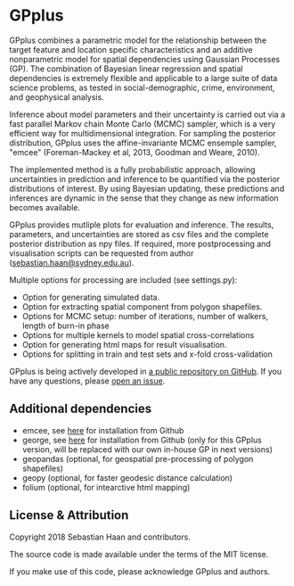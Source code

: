 # GPplus
GPplus combines a parametric model for the relationship between the target feature and location specific characteristics and an additive nonparametric model for spatial dependencies using Gaussian Processes (GP). The combination of Bayesian linear regression and spatial dependencies is extremely flexible and applicable to a large suite of data science problems, as tested in social-demographic, crime, environment, and geophysical analysis. 

Inference about model parameters and their uncertainty is carried out via a fast parallel Markov chain Monte Carlo (MCMC) sampler, which is a very efficient way for multidimensional integration. For sampling the posterior distribution, GPplus uses the affine-invariante MCMC ensemple sampler, "emcee" (Foreman-Mackey et al, 2013, Goodman and Weare, 2010).

The implemented method is a fully probabilistic approach, allowing uncertainties in prediction and inference to be quantified via the posterior distributions of interest. By using Bayesian updating, these predictions and inferences are dynamic in the sense that they change as new information becomes available. 

GPplus provides mutliple plots for evaluation and inference. The results, parameters, and uncertainties are stored as csv files and the complete posterior distribution as npy files. If required, more postprocessing and visualisation scripts can be requested from author (sebastian.haan@sydney.edu.au).

Multiple options for processing are included (see settings.py):
 * Option for generating simulated data.
 * Option for extracting spatial component from polygon shapefiles.
 * Options for MCMC setup: number of iterations, number of walkers, length of burn-in phase
 * Options for multiple kernels to model spatial cross-correlations
 * Option for generating html maps for result visualisation.
 * Options for splitting in train and test sets and x-fold cross-validation

GPplus is being actively developed in [a public repository on GitHub](https://github.com/sebhaan/GPplus). If you have any questions, please [open an issue](https://github.com/sebhaan/GPplus/issues).

Additional dependencies
---------------------

* emcee, see [here](https://github.com/dfm/emcee.git) for installation from Github
* george, see [here](https://github.com/dfm/george.git) for installation from Github (only for this GPplus version, will be replaced with our own in-house GP in next versions)
* geopandas (optional, for geospatial pre-processing of polygon shapefiles)
* geopy (optional, for faster geodesic distance calculation)
* folium (optional, for intearctive html mapping)

License & Attribution
---------------------

Copyright 2018 Sebastian Haan and contributors.

The source code is made available under the terms of the MIT license.

If you make use of this code, please acknowledge GPplus and authors.
